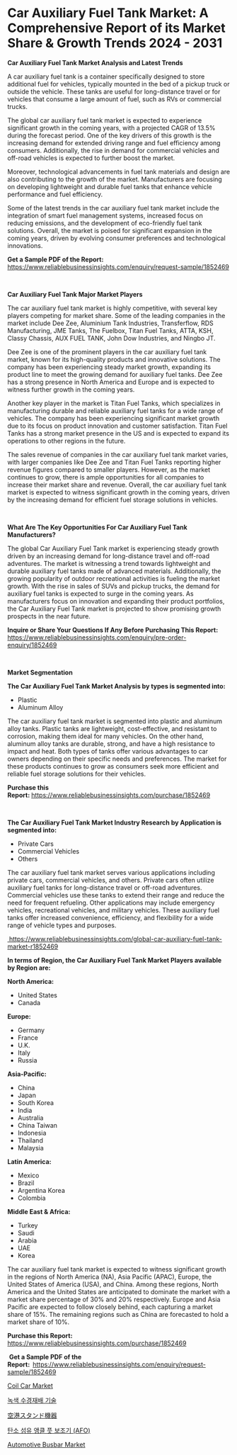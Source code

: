 <p><h1>Car Auxiliary Fuel Tank Market: A Comprehensive Report of its Market Share & Growth Trends 2024 - 2031</h1></p><p><strong>Car Auxiliary Fuel Tank Market Analysis and Latest Trends</strong></p>
<p><p>A car auxiliary fuel tank is a container specifically designed to store additional fuel for vehicles, typically mounted in the bed of a pickup truck or outside the vehicle. These tanks are useful for long-distance travel or for vehicles that consume a large amount of fuel, such as RVs or commercial trucks.</p><p>The global car auxiliary fuel tank market is expected to experience significant growth in the coming years, with a projected CAGR of 13.5% during the forecast period. One of the key drivers of this growth is the increasing demand for extended driving range and fuel efficiency among consumers. Additionally, the rise in demand for commercial vehicles and off-road vehicles is expected to further boost the market.</p><p>Moreover, technological advancements in fuel tank materials and design are also contributing to the growth of the market. Manufacturers are focusing on developing lightweight and durable fuel tanks that enhance vehicle performance and fuel efficiency.</p><p>Some of the latest trends in the car auxiliary fuel tank market include the integration of smart fuel management systems, increased focus on reducing emissions, and the development of eco-friendly fuel tank solutions. Overall, the market is poised for significant expansion in the coming years, driven by evolving consumer preferences and technological innovations.</p></p>
<p><strong>Get a Sample PDF of the Report:&nbsp;</strong> <a href="https://www.reliablebusinessinsights.com/enquiry/request-sample/1852469">https://www.reliablebusinessinsights.com/enquiry/request-sample/1852469</a></p>
<p>&nbsp;</p>
<p><strong>Car Auxiliary Fuel Tank Major Market Players</strong></p>
<p><p>The car auxiliary fuel tank market is highly competitive, with several key players competing for market share. Some of the leading companies in the market include Dee Zee, Aluminium Tank Industries, Transferflow, RDS Manufacturing, JME Tanks, The Fuelbox, Titan Fuel Tanks, ATTA, KSH, Classy Chassis, AUX FUEL TANK, John Dow Industries, and Ningbo JT.</p><p>Dee Zee is one of the prominent players in the car auxiliary fuel tank market, known for its high-quality products and innovative solutions. The company has been experiencing steady market growth, expanding its product line to meet the growing demand for auxiliary fuel tanks. Dee Zee has a strong presence in North America and Europe and is expected to witness further growth in the coming years.</p><p>Another key player in the market is Titan Fuel Tanks, which specializes in manufacturing durable and reliable auxiliary fuel tanks for a wide range of vehicles. The company has been experiencing significant market growth due to its focus on product innovation and customer satisfaction. Titan Fuel Tanks has a strong market presence in the US and is expected to expand its operations to other regions in the future.</p><p>The sales revenue of companies in the car auxiliary fuel tank market varies, with larger companies like Dee Zee and Titan Fuel Tanks reporting higher revenue figures compared to smaller players. However, as the market continues to grow, there is ample opportunities for all companies to increase their market share and revenue. Overall, the car auxiliary fuel tank market is expected to witness significant growth in the coming years, driven by the increasing demand for efficient fuel storage solutions in vehicles.</p></p>
<p>&nbsp;</p>
<p><strong>What Are The Key Opportunities For Car Auxiliary Fuel Tank Manufacturers?</strong></p>
<p><p>The global Car Auxiliary Fuel Tank market is experiencing steady growth driven by an increasing demand for long-distance travel and off-road adventures. The market is witnessing a trend towards lightweight and durable auxiliary fuel tanks made of advanced materials. Additionally, the growing popularity of outdoor recreational activities is fueling the market growth. With the rise in sales of SUVs and pickup trucks, the demand for auxiliary fuel tanks is expected to surge in the coming years. As manufacturers focus on innovation and expanding their product portfolios, the Car Auxiliary Fuel Tank market is projected to show promising growth prospects in the near future.</p></p>
<p><strong>Inquire or Share Your Questions If Any Before Purchasing This Report:</strong> <a href="https://www.reliablebusinessinsights.com/enquiry/pre-order-enquiry/1852469">https://www.reliablebusinessinsights.com/enquiry/pre-order-enquiry/1852469</a></p>
<p>&nbsp;</p>
<p><strong>Market Segmentation</strong></p>
<p><strong>The Car Auxiliary Fuel Tank Market Analysis by types is segmented into:</strong></p>
<p><ul><li>Plastic</li><li>Aluminum Alloy</li></ul></p>
<p><p>The car auxiliary fuel tank market is segmented into plastic and aluminum alloy tanks. Plastic tanks are lightweight, cost-effective, and resistant to corrosion, making them ideal for many vehicles. On the other hand, aluminum alloy tanks are durable, strong, and have a high resistance to impact and heat. Both types of tanks offer various advantages to car owners depending on their specific needs and preferences. The market for these products continues to grow as consumers seek more efficient and reliable fuel storage solutions for their vehicles.</p></p>
<p><strong>Purchase this Report:&nbsp;</strong><a href="https://www.reliablebusinessinsights.com/purchase/1852469">https://www.reliablebusinessinsights.com/purchase/1852469</a></p>
<p>&nbsp;</p>
<p><strong>The Car Auxiliary Fuel Tank Market Industry Research by Application is segmented into:</strong></p>
<p><ul><li>Private Cars</li><li>Commercial Vehicles</li><li>Others</li></ul></p>
<p><p>The car auxiliary fuel tank market serves various applications including private cars, commercial vehicles, and others. Private cars often utilize auxiliary fuel tanks for long-distance travel or off-road adventures. Commercial vehicles use these tanks to extend their range and reduce the need for frequent refueling. Other applications may include emergency vehicles, recreational vehicles, and military vehicles. These auxiliary fuel tanks offer increased convenience, efficiency, and flexibility for a wide range of vehicle types and purposes.</p></p>
<p><a href="https://www.reliablebusinessinsights.com/global-car-auxiliary-fuel-tank-market-r1852469">&nbsp;https://www.reliablebusinessinsights.com/global-car-auxiliary-fuel-tank-market-r1852469</a></p>
<p><strong>In terms of Region, the Car Auxiliary Fuel Tank Market Players available by Region are:</strong></p>
<p>
    <p> <strong> North America: </strong>
        <ul>
            <li>United States</li>
            <li>Canada</li>
        </ul>
        </p> 
    <p> <strong> Europe: </strong>
        <ul>
            <li>Germany</li>
            <li>France</li>
            <li>U.K.</li>
            <li>Italy</li>
            <li>Russia</li>
        </ul>
        </p> 
    <p> <strong> Asia-Pacific: </strong>
        <ul>
            <li>China</li>
            <li>Japan</li>
            <li>South Korea</li>
            <li>India</li>
            <li>Australia</li>
            <li>China Taiwan</li>
            <li>Indonesia</li>
            <li>Thailand</li>
            <li>Malaysia</li>
        </ul>
        </p> 
    <p> <strong> Latin America: </strong>
        <ul>
            <li>Mexico</li>
            <li>Brazil</li>
            <li>Argentina Korea</li>
            <li>Colombia</li>
        </ul>
        </p> 
    <p> <strong> Middle East & Africa: </strong>
        <ul>
            <li>Turkey</li>
            <li>Saudi</li>
            <li>Arabia</li>
            <li>UAE</li>
            <li>Korea</li>
        </ul>
    </p>
    </p>
<p><p>The car auxiliary fuel tank market is expected to witness significant growth in the regions of North America (NA), Asia Pacific (APAC), Europe, the United States of America (USA), and China. Among these regions, North America and the United States are anticipated to dominate the market with a market share percentage of 30% and 20% respectively. Europe and Asia Pacific are expected to follow closely behind, each capturing a market share of 15%. The remaining regions such as China are forecasted to hold a market share of 10%.</p></p>
<p><strong>Purchase this Report: </strong><a href="https://www.reliablebusinessinsights.com/purchase/1852469">https://www.reliablebusinessinsights.com/purchase/1852469</a></p>
<p>&nbsp;<strong>Get a Sample PDF of the Report:&nbsp;&nbsp;</strong><a href="https://www.reliablebusinessinsights.com/enquiry/request-sample/1852469">https://www.reliablebusinessinsights.com/enquiry/request-sample/1852469</a></p>
<p><strong></strong></p>
<p><p><a href="https://github.com/sofayahoo2023/Market-Research-Report-List-5/blob/main/coil-car-market.md">Coil Car Market</a></p><p><a href="https://github.com/lzrvbyqzftro57/Market-Research-Report-List-2/blob/main/8025095115183.md">녹색 수경재배 기술</a></p><p><a href="https://github.com/LuzHills1972/Market-Research-Report-List-1/blob/main/6157609128051.md">空港スタンド機器</a></p><p><a href="https://github.com/vs019sa3m8x/Market-Research-Report-List-2/blob/main/9955324115184.md">탄소 섬유 앵클 풋 보조기 (AFO)</a></p><p><a href="https://github.com/joannesouthgate/Market-Research-Report-List-3/blob/main/automotive-busbar-market.md">Automotive Busbar Market</a></p></p>